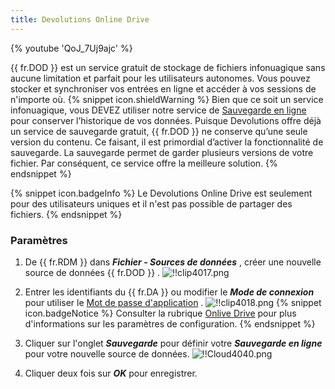 ```yaml
---
title: Devolutions Online Drive
---
```

{% youtube 'QoJ_7Uj9ajc' %}  

{{ fr.DOD }} est un service gratuit de stockage de fichiers infonuagique sans aucune limitation et parfait pour les utilisateurs autonomes. Vous pouvez stocker et synchroniser vos entrées en ligne et accéder à vos sessions de n'importe où. 
{% snippet icon.shieldWarning %} 
Bien que ce soit un service infonuagique, vous DEVEZ utiliser notre service de [Sauvegarde en ligne](/fr/cloud/rdm-online-services/online-backup/) pour conserver l’historique de vos données. Puisque Devolutions offre déjà un service de sauvegarde gratuit, {{ fr.DOD }} ne conserve qu’une seule version du contenu. Ce faisant, il est primordial d’activer la fonctionnalité de sauvegarde. La sauvegarde permet de garder plusieurs versions de votre fichier. Par conséquent, ce service offre la meilleure solution. 
{% endsnippet %}
 
{% snippet icon.badgeInfo %} 
Le Devolutions Online Drive est seulement pour des utilisateurs uniques et il n'est pas possible de partager des fichiers. 
{% endsnippet %}
 
### Paramètres 

1. De {{ fr.RDM }} dans ***Fichier - Sources de données*** , créer une nouvelle source de données {{ fr.DOD }} . 
![!!clip4017.png](https://webdevolutions.azureedge.net/docs/fr/cloud/clip4017.png) 
2. Entrer les identifiants du {{ fr.DA }} ou modifier le ***Mode de connexion*** pour utiliser le [Mot de passe d'application](/fr/cloud/sign-in-security/application-passwords/) . 
![!!clip4018.png](https://webdevolutions.azureedge.net/docs/fr/cloud/clip4018.png) 
{% snippet icon.badgeNotice %} 
Consulter la rubrique [Onlive Drive](https://helprdm.devolutions.net/fr/datasource_dod.html) pour plus d'informations sur les paramètres de configuration. 
{% endsnippet %}
 
3. Cliquer sur l'onglet ***Sauvegarde*** pour définir votre ***Sauvegarde en ligne*** pour votre nouvelle source de données. 
![!!Cloud4040.png](https://webdevolutions.azureedge.net/docs/fr/cloud/Cloud4040.png) 
1. Cliquer deux fois sur ***OK*** pour enregistrer. 

